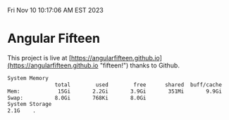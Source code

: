 Fri Nov 10 10:17:06 AM EST 2023

# Angular Fifteen


This project is live at [https://angularfifteen.github.io](https://angularfifteen.github.io "fifteen!") thanks to Github.

```bash
System Memory
               total        used        free      shared  buff/cache   available
Mem:            15Gi       2.2Gi       3.9Gi       351Mi       9.9Gi        13Gi
Swap:          8.0Gi       768Ki       8.0Gi
System Storage
2.1G	.
```
